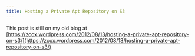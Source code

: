```yaml
---
title: Hosting a Private Apt Repository on S3
---
```


This post is still on my old blog at [https://zcox.wordpress.com/2012/08/13/hosting-a-private-apt-repository-on-s3/](https://zcox.wordpress.com/2012/08/13/hosting-a-private-apt-repository-on-s3/)
